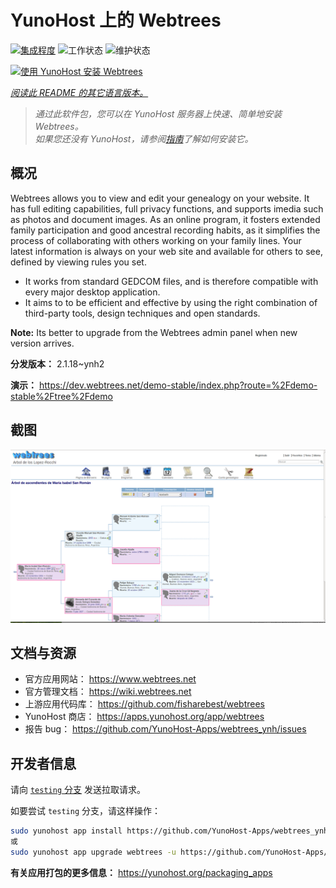 <!--
注意：此 README 由 <https://github.com/YunoHost/apps/tree/master/tools/readme_generator> 自动生成
请勿手动编辑。
-->

# YunoHost 上的 Webtrees

[![集成程度](https://dash.yunohost.org/integration/webtrees.svg)](https://dash.yunohost.org/appci/app/webtrees) ![工作状态](https://ci-apps.yunohost.org/ci/badges/webtrees.status.svg) ![维护状态](https://ci-apps.yunohost.org/ci/badges/webtrees.maintain.svg)

[![使用 YunoHost 安装 Webtrees](https://install-app.yunohost.org/install-with-yunohost.svg)](https://install-app.yunohost.org/?app=webtrees)

*[阅读此 README 的其它语言版本。](./ALL_README.md)*

> *通过此软件包，您可以在 YunoHost 服务器上快速、简单地安装 Webtrees。*  
> *如果您还没有 YunoHost，请参阅[指南](https://yunohost.org/install)了解如何安装它。*

## 概况

Webtrees allows you to view and edit your genealogy on your website. It has full editing capabilities, full privacy functions, and supports imedia such as photos and document images. As an online program, it fosters extended family participation and good ancestral recording habits, as it simplifies the process of collaborating with others working on your family lines. Your latest information is always on your web site and available for others to see, defined by viewing rules you set.

- It works from standard GEDCOM files, and is therefore compatible with every major desktop application.
- It aims to to be efficient and effective by using the right combination of third-party tools, design techniques and open standards.

**Note:** Its better to upgrade from the Webtrees admin panel when new version arrives.


**分发版本：** 2.1.18~ynh2

**演示：** <https://dev.webtrees.net/demo-stable/index.php?route=%2Fdemo-stable%2Ftree%2Fdemo>

## 截图

![Webtrees 的截图](./doc/screenshots/1200px-Webtrees.png)

## 文档与资源

- 官方应用网站： <https://www.webtrees.net>
- 官方管理文档： <https://wiki.webtrees.net>
- 上游应用代码库： <https://github.com/fisharebest/webtrees>
- YunoHost 商店： <https://apps.yunohost.org/app/webtrees>
- 报告 bug： <https://github.com/YunoHost-Apps/webtrees_ynh/issues>

## 开发者信息

请向 [`testing` 分支](https://github.com/YunoHost-Apps/webtrees_ynh/tree/testing) 发送拉取请求。

如要尝试 `testing` 分支，请这样操作：

```bash
sudo yunohost app install https://github.com/YunoHost-Apps/webtrees_ynh/tree/testing --debug
或
sudo yunohost app upgrade webtrees -u https://github.com/YunoHost-Apps/webtrees_ynh/tree/testing --debug
```

**有关应用打包的更多信息：** <https://yunohost.org/packaging_apps>
